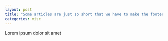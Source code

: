 ```yaml
---
layout: post
title: "Some articles are just so short that we have to make the footer stick"
categories: misc
---
```


Lorem ipsum dolor sit amet
